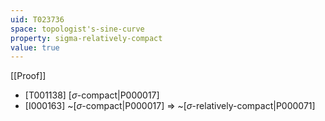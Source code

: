 ```yaml
---
uid: T023736
space: topologist's-sine-curve
property: sigma-relatively-compact
value: true
---
```

[[Proof]]

* [T001138] [$\sigma$-compact|P000017]
* [I000163] ~[$\sigma$-compact|P000017] => ~[$\sigma$-relatively-compact|P000071]

